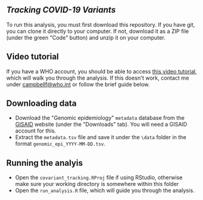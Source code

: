 *Tracking COVID-19 Variants*
---------------------------------------------------------------

To run this analysis, you must first download this repository. If you have git,
you can clone it directly to your computer. If not, download it as a ZIP file
(under the green "Code" button) and unzip it on your computer.

Video tutorial
-------------
If you have a WHO account, you should be able to
access
[this video tutorial](https://worldhealthorg-my.sharepoint.com/:v:/g/personal/campbellf_who_int/EZu9wkwnGbhLl_iIsTMDD8gBe_j9At-qkm7EkqQ22yvrVQ?e=C6wg1h&isSPOFile=1),
which will walk you through the analysis. If
this doesn't work, contact me under campbellf@who.int or follow the brief guide
below.


Downloading data
-------------

- Download the "Genomic epidemiology" `metadata` database from
the [GISAID](https://www.epicov.org/epi3/frontend#278a01) website (under the
"Downloads" tab). You will need a GISAID account for this.
- Extract the `metadata.tsv` file and save it under the `\data` folder in the
  format `genomic_epi_YYYY-MM-DD.tsv`. 

Running the analyis
-------------

- Open the `covariant_tracking.RProj` file if using RStudio, otherwise make sure
  your working directory is somewhere within this folder
- Open the `run_analysis.R` file, which will guide you through the analysis.
